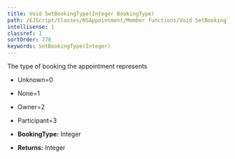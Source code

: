 ```yaml
---
title: Void SetBookingType(Integer BookingType)
path: /EJScript/Classes/NSAppointment/Member functions/Void SetBookingType(Integer p_0)
intellisense: 1
classref: 1
sortOrder: 778
keywords: SetBookingType(Integer)
---
```



The type of booking the appointment represents

* Unknown=0
* None=1
* Owner=2
* Participant=3

* **BookingType:** Integer
* **Returns:** Integer


